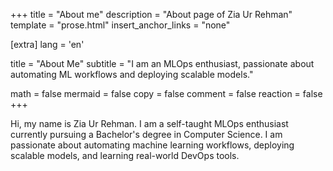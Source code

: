 +++
title = "About me"
description = "About page of Zia Ur Rehman"
template = "prose.html"
insert_anchor_links = "none"

[extra]
lang = 'en'

title = "About Me"
subtitle = "I am an MLOps enthusiast, passionate about automating ML workflows and deploying scalable models."

math = false
mermaid = false
copy = false
comment = false
reaction = false
+++

Hi, my name is Zia Ur Rehman. I am a self-taught MLOps enthusiast currently pursuing a Bachelor's degree in Computer Science. I am passionate about automating machine learning workflows, deploying scalable models, and learning real-world DevOps tools.
